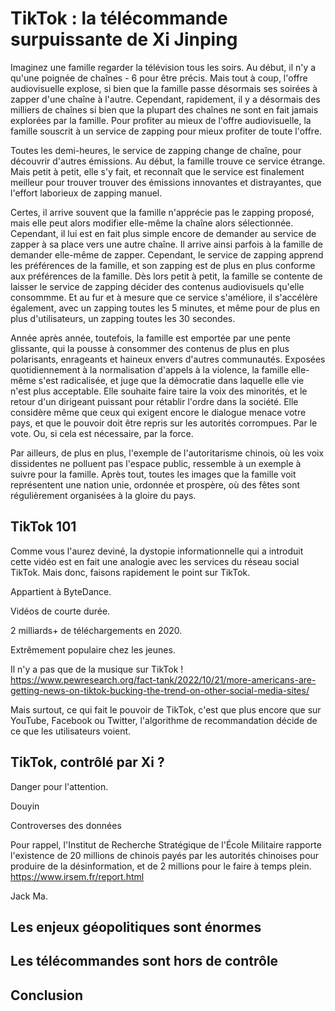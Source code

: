 # TikTok : la télécommande surpuissante de Xi Jinping

Imaginez une famille regarder la télévision tous les soirs.
Au début, il n'y a qu'une poignée de chaînes - 6 pour être précis.
Mais tout à coup, l'offre audiovisuelle explose, 
si bien que la famille passe désormais ses soirées à zapper d'une chaîne à l'autre.
Cependant, rapidement, il y a désormais des milliers de chaînes 
si bien que la plupart des chaînes ne sont en fait jamais explorées par la famille.
Pour profiter au mieux de l'offre audiovisuelle, 
la famille souscrit à un service de zapping pour mieux profiter de toute l'offre.

Toutes les demi-heures, le service de zapping change de chaîne, 
pour découvrir d'autres émissions.
Au début, la famille trouve ce service étrange.
Mais petit à petit, elle s'y fait, 
et reconnaît que le service est finalement meilleur 
pour trouver trouver des émissions innovantes et distrayantes,
que l'effort laborieux de zapping manuel.

Certes, il arrive souvent que la famille n'apprécie pas le zapping proposé,
mais elle peut alors modifier elle-même la chaîne alors sélectionnée.
Cependant, il lui est en fait plus simple encore de demander au service
de zapper à sa place vers une autre chaîne.
Il arrive ainsi parfois à la famille de demander elle-même de zapper.
Cependant, le service de zapping apprend les préférences de la famille,
et son zapping est de plus en plus conforme aux préférences de la famille.
Dès lors petit à petit, la famille se contente de laisser le service de zapping
décider des contenus audiovisuels qu'elle consommme.
Et au fur et à mesure que ce service s'améliore, il s'accélère également,
avec un zapping toutes les 5 minutes, 
et même pour de plus en plus d'utilisateurs, un zapping toutes les 30 secondes.

Année après année, toutefois, 
la famille est emportée par une pente glissante,
qui la pousse à consommer des contenus de plus en plus polarisants,
enrageants et haineux envers d'autres communautés.
Exposées quotidiennement à la normalisation d'appels à la violence,
la famille elle-même s'est radicalisée, 
et juge que la démocratie dans laquelle elle vie n'est plus acceptable.
Elle souhaite faire taire la voix des minorités,
et le retour d'un dirigeant puissant pour rétablir l'ordre dans la société.
Elle considère même que ceux qui exigent encore le dialogue menace votre pays,
et que le pouvoir doit être repris sur les autorités corrompues.
Par le vote. Ou, si cela est nécessaire, par la force.

Par ailleurs, de plus en plus, l'exemple de l'autoritarisme chinois,
où les voix dissidentes ne polluent pas l'espace public,
ressemble à un exemple à suivre pour la famille.
Après tout, toutes les images que la famille voit 
représentent une nation unie, ordonnée et prospère,
où des fêtes sont régulièrement organisées à la gloire du pays.


## TikTok 101

Comme vous l'aurez deviné, 
la dystopie informationnelle qui a introduit cette vidéo
est en fait une analogie avec les services du réseau social TikTok.
Mais donc, faisons rapidement le point sur TikTok.

Appartient à ByteDance.

Vidéos de courte durée.

2 milliards+ de téléchargements en 2020.

Extrêmement populaire chez les jeunes.

Il n'y a pas que de la musique sur TikTok !  
https://www.pewresearch.org/fact-tank/2022/10/21/more-americans-are-getting-news-on-tiktok-bucking-the-trend-on-other-social-media-sites/

Mais surtout, ce qui fait le pouvoir de TikTok, 
c'est que plus encore que sur YouTube, Facebook ou Twitter,
l'algorithme de recommandation décide de ce que les utilisateurs voient.


## TikTok, contrôlé par Xi ?

Danger pour l'attention.

Douyin

Controverses des données

Pour rappel, l'Institut de Recherche Stratégique de l'École Militaire
rapporte l'existence de 20 millions de chinois payés par les autorités chinoises
pour produire de la désinformation,
et de 2 millions pour le faire à temps plein.
https://www.irsem.fr/report.html

Jack Ma.


## Les enjeux géopolitiques sont énormes



## Les télécommandes sont hors de contrôle





## Conclusion




